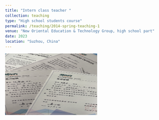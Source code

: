 ```yaml
---
title: "Intern class teacher "
collection: teaching
type: "High school students course"
permalink: /teaching/2014-spring-teaching-1
venue: "New Oriental Education & Technology Group, high school part"
date: 2023
location: "Suzhou, China"
---
```


<img src="../images/xdf.png" alt="Your Image" width="300" height="200">


